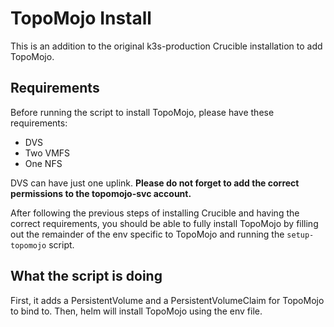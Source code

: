 # TopoMojo Install

This is an addition to the original k3s-production Crucible installation to add TopoMojo.
## Requirements

Before running the script to install TopoMojo, please have these requirements:

- DVS
- Two VMFS
- One NFS

DVS can have just one uplink. **Please do not forget to add the correct permissions to the topomojo-svc account.**

After following the previous steps of installing Crucible and having the correct requirements, you should be able to fully install TopoMojo by filling out the remainder of the env specific to TopoMojo and running the `setup-topomojo` script.

## What the script is doing

First, it adds a PersistentVolume and a PersistentVolumeClaim for TopoMojo to bind to. Then, helm will install TopoMojo using the env file.
